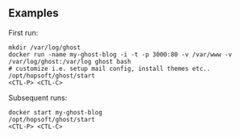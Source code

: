 ## Examples

First run:

```
mkdir /var/log/ghost
docker run -name my-ghost-blog -i -t -p 3000:80 -v /var/www -v /var/log/ghost:/var/log ghost bash
# customize i.e. setup mail config, install themes etc..
/opt/hopsoft/ghost/start
<CTL-P> <CTL-C>
```

Subsequent runs:

```
docker start my-ghost-blog
/opt/hopsoft/ghost/start
<CTL-P> <CTL-C>
```

